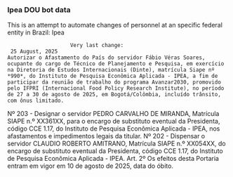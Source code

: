 ### Ipea DOU bot data
 This is an attempt to automate changes of personnel at an specific federal entity in Brazil: Ipea
 
                        Very last change: 
 	 25 August, 2025
	Autorizar o Afastamento do País do servidor Fábio Véras Soares, ocupante do cargo de Técnico de Planejamento e Pesquisa, em exercício na Diretoria de Estudos Internacionais (Dinte), matrícula Siape nº *990*, do Instituto de Pesquisa Econômica Aplicada - IPEA, a fim de participar da reunião de trabalho do programa Avanzar2030, promovido pelo IFPRI (Internacional Food Policy Research Institute), no período de 27 a 30 de agosto de 2025, em Bogotá/Colômbia, incluído trânsito, com ônus limitado.
Nº 203 - Designar o servidor PEDRO CARVALHO DE MIRANDA, Matrícula SIAPE n.º XX361XX, para o encargo de substituto eventual da Presidenta, código CCE 1.17, do Instituto de Pesquisa Econômica Aplicada - IPEA, nos afastamentos e impedimentos legais da titular.
Nº 202 - Dispensar o servidor CLAUDIO ROBERTO AMITRANO, Matrícula SIAPE n.º XX054XX, do encargo de substituto eventual da Presidenta, código CCE 1.17, do Instituto de Pesquisa Econômica Aplicada - IPEA.
Art. 2º Os efeitos desta Portaria entram em vigor em 10 de agosto de 2025, data do óbito.
